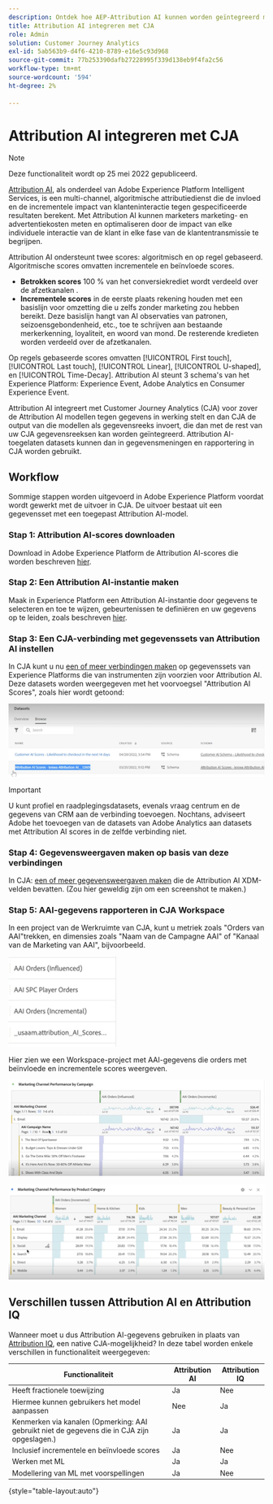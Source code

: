 ```yaml
---
description: Ontdek hoe AEP-Attribution AI kunnen worden geïntegreerd met Workspace in CJA.
title: Attribution AI integreren met CJA
role: Admin
solution: Customer Journey Analytics
exl-id: 5ab563b9-d4f6-4210-8789-e16e5c93d968
source-git-commit: 77b253390dafb27228995f339d138eb9f4fa2c56
workflow-type: tm+mt
source-wordcount: '594'
ht-degree: 2%

---
```


# Attribution AI integreren met CJA

>[!NOTE]
>
>Deze functionaliteit wordt op 25 mei 2022 gepubliceerd.

[Attribution AI](https://experienceleague.adobe.com/docs/experience-platform/intelligent-services/attribution-ai/overview.html?lang=en), als onderdeel van Adobe Experience Platform Intelligent Services, is een multi-channel, algoritmische attributiedienst die de invloed en de incrementele impact van klanteninteractie tegen gespecificeerde resultaten berekent. Met Attribution AI kunnen marketers marketing- en advertentiekosten meten en optimaliseren door de impact van elke individuele interactie van de klant in elke fase van de klantentransmissie te begrijpen.

Attribution AI ondersteunt twee scores: algoritmisch en op regel gebaseerd. Algoritmische scores omvatten incrementele en beïnvloede scores.

* **Betrokken scores** 100 % van het conversiekrediet wordt verdeeld over de afzetkanalen .
* **Incrementele scores** in de eerste plaats rekening houden met een basislijn voor omzetting die u zelfs zonder marketing zou hebben bereikt. Deze basislijn hangt van AI observaties van patronen, seizoensgebondenheid, etc., toe te schrijven aan bestaande merkerkenning, loyaliteit, en woord van mond. De resterende kredieten worden verdeeld over de afzetkanalen.

Op regels gebaseerde scores omvatten [!UICONTROL First touch], [!UICONTROL Last touch], [!UICONTROL Linear], [!UICONTROL U-shaped], en [!UICONTROL Time-Decay]. Attribution AI steunt 3 schema&#39;s van het Experience Platform: Experience Event, Adobe Analytics en Consumer Experience Event.

Attribution AI integreert met Customer Journey Analytics (CJA) voor zover de Attribution AI modellen tegen gegevens in werking stelt en dan CJA de output van die modellen als gegevensreeks invoert, die dan met de rest van uw CJA gegevensreeksen kan worden geïntegreerd. Attribution AI-toegelaten datasets kunnen dan in gegevensmeningen en rapportering in CJA worden gebruikt.

## Workflow

Sommige stappen worden uitgevoerd in Adobe Experience Platform voordat wordt gewerkt met de uitvoer in CJA. De uitvoer bestaat uit een gegevensset met een toegepast Attribution AI-model.

### Stap 1: Attribution AI-scores downloaden

Download in Adobe Experience Platform de Attribution AI-scores die worden beschreven [hier](https://experienceleague.adobe.com/docs/experience-platform/intelligent-services/attribution-ai/getting-started.html?lang=en#downloading-attribution-ai-scores).

### Stap 2: Een Attribution AI-instantie maken

Maak in Experience Platform een Attribution AI-instantie door gegevens te selecteren en toe te wijzen, gebeurtenissen te definiëren en uw gegevens op te leiden, zoals beschreven [hier](https://experienceleague.adobe.com/docs/experience-platform/intelligent-services/attribution-ai/user-guide.html).

### Stap 3: Een CJA-verbinding met gegevenssets van Attribution AI instellen

In CJA kunt u nu [een of meer verbindingen maken](/help/connections/create-connection.md) op gegevenssets van Experience Platforms die van instrumenten zijn voorzien voor Attribution AI. Deze datasets worden weergegeven met het voorvoegsel &quot;Attribution AI Scores&quot;, zoals hier wordt getoond:

![AAI-scores](assets/aai-scores.png)

>[!IMPORTANT]
>
>U kunt profiel en raadplegingsdatasets, evenals vraag centrum en de gegevens van CRM aan de verbinding toevoegen. Nochtans, adviseert Adobe het toevoegen van de datasets van Adobe Analytics aan datasets met Attribution AI scores in de zelfde verbinding niet.


### Stap 4: Gegevensweergaven maken op basis van deze verbindingen

In CJA: [een of meer gegevensweergaven maken](/help/data-views/create-dataview.md) die de Attribution AI XDM-velden bevatten. (Zou hier geweldig zijn om een screenshot te maken.)

### Stap 5: AAI-gegevens rapporteren in CJA Workspace

In een project van de Werkruimte van CJA, kunt u metriek zoals &quot;Orders van AAI&quot;trekken, en dimensies zoals &quot;Naam van de Campagne AAI&quot; of &quot;Kanaal van de Marketing van AAI&quot;, bijvoorbeeld.

![AAI-afmetingen](assets/aai-dims.png)

Hier zien we een Workspace-project met AAI-gegevens die orders met beïnvloede en incrementele scores weergeven.

![AAI-project](assets/aai-project.png)

![AAI-project](assets/aai-project2.png)


## Verschillen tussen Attribution AI en Attribution IQ

Wanneer moet u dus Attribution AI-gegevens gebruiken in plaats van [Attribution IQ](/help/analysis-workspace/attribution/overview.md), een native CJA-mogelijkheid? In deze tabel worden enkele verschillen in functionaliteit weergegeven:

| Functionaliteit | Attribution AI | Attribution IQ |
| --- | --- | --- |
| Heeft fractionele toewijzing | Ja | Nee |
| Hiermee kunnen gebruikers het model aanpassen | Nee | Ja |
| Kenmerken via kanalen (Opmerking: AAI gebruikt niet de gegevens die in CJA zijn opgeslagen.) | Ja | Ja |
| Inclusief incrementele en beïnvloede scores | Ja | Nee |
| Werken met ML | Ja | Ja |
| Modellering van ML met voorspellingen | Ja | Nee |

{style=&quot;table-layout:auto&quot;}
